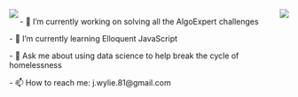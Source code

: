 <a href="https://github.com/anuraghazra/github-readme-stats">
<img align="left" src="https://github-readme-stats.vercel.app/api?username=iesous-kurios&show_icons=true&theme=dark&count_private=true" />
</a>
<img align="right" src="https://github-readme-stats.vercel.app/api/top-langs/?username=iesous-kurios&hide=java,jupyter%20notebook&theme=dark" />
</a>



<p>
- 🔭 I’m currently working on solving all the AlgoExpert challenges
  </p>
  <p>
- 🌱 I’m currently learning Elloquent JavaScript</p>
<p>
- 💬 Ask me about using data science to help break the cycle of homelessness</p>
<p>
- 📫 How to reach me: j.wylie.81@gmail.com
</p>


<!--
**iesous-kurios/iesous-kurios** is a ✨ _special_ ✨ repository because its `README.md` (this file) appears on your GitHub profile.

Here are some ideas to get you started:

- 🔭 I’m currently working on ...
- 🌱 I’m currently learning ...
- 👯 I’m looking to collaborate on ...
- 🤔 I’m looking for help with ...
- 💬 Ask me about ...
- 📫 How to reach me: ...
- 😄 Pronouns: ...
- ⚡ Fun fact: ...
-->
